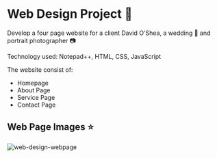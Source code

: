 # Web Design Project 📝
Develop a four page website for a client David O'Shea, a wedding 💐 and portrait photographer 📷

Technology used: Notepad++, HTML, CSS, JavaScript

The website consist of:
- Homepage
- About Page
- Service Page
- Contact Page

## Web Page Images ⭐
![web-design-webpage](https://user-images.githubusercontent.com/56543762/137102567-0c19490a-0e80-494f-b1dd-4c3e1f3745cf.png)
